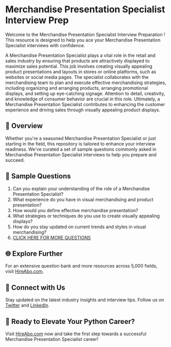 # Merchandise Presentation Specialist Interview Prep

Welcome to the Merchandise Presentation Specialist Interview Preparation ! This resource is designed to help you ace your Merchandise Presentation Specialist interviews with confidence.

A Merchandise Presentation Specialist plays a vital role in the retail and sales industry by ensuring that products are attractively displayed to maximize sales potential. This job involves creating visually appealing product presentations and layouts in stores or online platforms, such as websites or social media pages. The specialist collaborates with the merchandising team to plan and execute effective merchandising strategies, including organizing and arranging products, arranging promotional displays, and setting up eye-catching signage. Attention to detail, creativity, and knowledge of consumer behavior are crucial in this role. Ultimately, a Merchandise Presentation Specialist contributes to enhancing the customer experience and driving sales through visually appealing product displays.

## 🚀 Overview

Whether you're a seasoned Merchandise Presentation Specialist or just starting in the field, this repository is tailored to enhance your interview readiness. We've curated a set of sample questions commonly asked in Merchandise Presentation Specialist interviews to help you prepare and succeed.

## 📝 Sample Questions

1. Can you explain your understanding of the role of a Merchandise Presentation Specialist?
2. What experience do you have in visual merchandising and product presentation?
3. How would you define effective merchandise presentation?
4. What strategies or techniques do you use to create visually appealing displays?
5. How do you stay updated on current trends and styles in visual merchandising?
6. [CLICK HERE FOR MORE QUESTIONS](https://hireabo.com/job/22_3_11/Merchandise%20Presentation%20Specialist)

## 🌐 Explore Further

For an extensive question bank and more resources across 5,000 fields, visit [HireAbo.com](https://www.hireabo.com).

## 📱 Connect with Us

Stay updated on the latest industry insights and interview tips. Follow us on [Twitter](https://twitter.com/hireabo) and [LinkedIn](https://www.linkedin.com/in/hire-abo-3609972a8/).

## 🚀 Ready to Elevate Your Python Career?

Visit [HireAbo.com](https://www.hireabo.com) now and take the first step towards a successful Merchandise Presentation Specialist career!